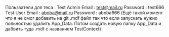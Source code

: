 Пользватели для теса :
Test Admin
Email : test@mail.ru
Password : test666
Test User 
Email : aboba@mail.ru
Password : aboba666
(Ещё такой момент что я не смог добавить на git .mdf файл так что если запускать нужно польностью удалить App_Data. Потом создать новую папку App_Data и дабвить туда .mdf с названием TestContext)
